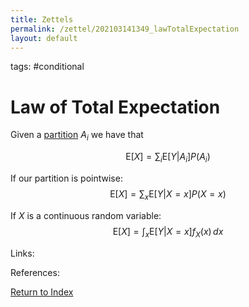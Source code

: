 ```yaml
---
title: Zettels
permalink: /zettel/202103141349_lawTotalExpectation
layout: default
---
```

tags: #conditional

# Law of Total Expectation

Given a [partition](202012221506_probabilityPartition) $A_i$ we have that

$$
\mathrm{E} [X] = \sum_i \mathrm{E} [ Y \vert A_i ] P(A_i)
$$

If our partition is pointwise:
$$
\mathrm{E} [X] = \sum_x \mathrm{E} [ Y \vert X = x ] P(X=x)
$$

If $X$ is a continuous random variable:
$$
\mathrm{E} [X] = \int_x \mathrm{E} [ Y \vert X = x ] f_X(x) \, dx 
$$

Links: 

References: 

[Return to Index](index)